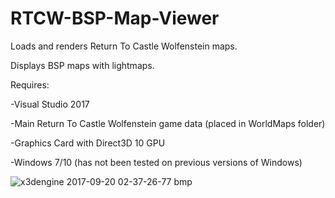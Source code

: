 # RTCW-BSP-Map-Viewer
Loads and renders Return To Castle Wolfenstein maps.

Displays BSP maps with lightmaps.

Requires:

  -Visual Studio 2017
  
  -Main Return To Castle Wolfenstein game data (placed in WorldMaps folder)
  
  -Graphics Card with Direct3D 10 GPU
  
  -Windows 7/10 (has not been tested on previous versions of Windows)
  
![x3dengine 2017-09-20 02-37-26-77 bmp](https://user-images.githubusercontent.com/26845476/30630171-5ae50338-9dad-11e7-84fe-923500fceb55.png)
